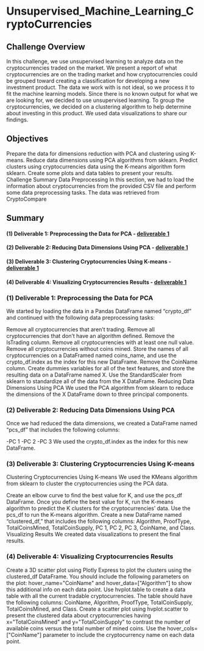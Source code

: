# Unsupervised_Machine_Learning_CryptoCurrencies

## Challenge Overview
In this challenge, we use unsupervised learning to analyze data on the cryptocurrencies traded on the market. We present a report of what cryptocurrencies are on the trading market and how cryptocurrencies could be grouped toward creating a classification for developing a new investment product. The data we work with is not ideal, so we process it to fit the machine learning models. Since there is no known output for what we are looking for, we decided to use unsupervised learning. To group the cryptocurrencies, we decided on a clustering algorithm to help determine about investing in this product. We used data visualizations to share our findings.

## Objectives
Prepare the data for dimensions reduction with PCA and clustering using K-means.
Reduce data dimensions using PCA algorithms from sklearn.
Predict clusters using cryptocurrencies data using the K-means algorithm form sklearn.
Create some plots and data tables to present your results.
Challenge Summary
Data Preprocessing
In this section, we had to load the information about cryptocurrencies from the provided CSV file and perform some data preprocessing tasks. The data was retrieved from CryptoCompare

## Summary

#### (1) Deliverable 1: Preprocessing the Data for PCA - [deliverable 1](https://github.com/SoonaBritney/Unsupervised_Machine_Learning_CryptoCurrencies/blob/main/Challenge/crypto_clustering.ipynb)
#### (2) Deliverable 2: Reducing Data Dimensions Using PCA  - [deliverable 1](https://github.com/SoonaBritney/Unsupervised_Machine_Learning_CryptoCurrencies/blob/main/Challenge/crypto_clustering.ipynb)
#### (3) Deliverable 3: Clustering Cryptocurrencies Using K-means  - [deliverable 1](https://github.com/SoonaBritney/Unsupervised_Machine_Learning_CryptoCurrencies/blob/main/Challenge/crypto_clustering.ipynb)
#### (4) Deliverable 4: Visualizing Cryptocurrencies Results  - [deliverable 1](https://github.com/SoonaBritney/Unsupervised_Machine_Learning_CryptoCurrencies/blob/main/Challenge/crypto_clustering.ipynb)

### (1) Deliverable 1: Preprocessing the Data for PCA
We started by loading the data in a Pandas DataFrame named “crypto_df” and continued with the following data preprocessing tasks:

Remove all cryptocurrencies that aren’t trading.
Remove all cryptocurrencies that don’t have an algorithm defined.
Remove the IsTrading column.
Remove all cryptocurrencies with at least one null value.
Remove all cryptocurrencies without coins mined.
Store the names of all cryptocurrencies on a DataFramed named coins_name, and use the crypto_df.index as the index for this new DataFrame.
Remove the CoinName column.
Create dummies variables for all of the text features, and store the resulting data on a DataFrame named X.
Use the StandardScaler from sklearn to standardize all of the data from the X DataFrame.
Reducing Data Dimensions Using PCA
We used the PCA algorithm from sklearn to reduce the dimensions of the X DataFrame down to three principal components.

### (2) Deliverable 2: Reducing Data Dimensions Using PCA
Once we had reduced the data dimensions, we created a DataFrame named “pcs_df” that includes the following columns:

-PC 1
-PC 2
-PC 3
We used the crypto_df.index as the index for this new DataFrame.

### (3) Deliverable 3: Clustering Cryptocurrencies Using K-means
Clustering Cryptocurrencies Using K-means
We used the KMeans algorithm from sklearn to cluster the cryptocurrencies using the PCA data.

Create an elbow curve to find the best value for K, and use the pcs_df DataFrame.
Once you define the best value for K, run the K-means algorithm to predict the K clusters for the cryptocurrencies’ data. Use the pcs_df to run the K-means algorithm.
Create a new DataFrame named “clustered_df,” that includes the following columns: Algorithm, ProofType, TotalCoinsMined, TotalCoinSupply, PC 1, PC 2, PC 3, CoinName, and Class.
Visualizing Results
We created data visualizations to present the final results.

### (4) Deliverable 4: Visualizing Cryptocurrencies Results
Create a 3D scatter plot using Plotly Express to plot the clusters using the clustered_df DataFrame. You should include the following parameters on the plot: hover_name="CoinName" and hover_data=["Algorithm"] to show this additional info on each data point.
Use hvplot.table to create a data table with all the current tradable cryptocurrencies. The table should have the following columns: CoinName, Algorithm, ProofType, TotalCoinSupply, TotalCoinsMined, and Class.
Create a scatter plot using hvplot.scatter to present the clustered data about cryptocurrencies having x="TotalCoinsMined" and y="TotalCoinSupply" to contrast the number of available coins versus the total number of mined coins. Use the hover_cols=["CoinName"] parameter to include the cryptocurrency name on each data point.
